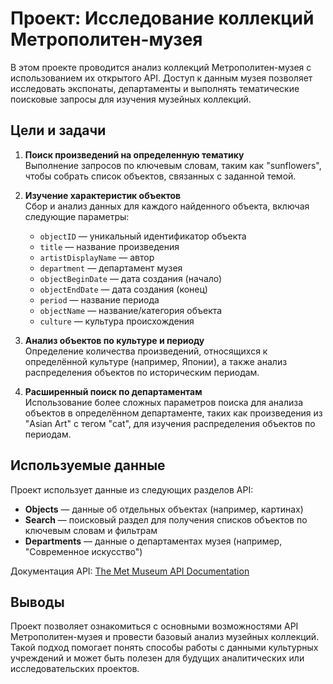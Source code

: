 # Проект: Исследование коллекций Метрополитен-музея

В этом проекте проводится анализ коллекций Метрополитен-музея с использованием их открытого API. Доступ к данным музея позволяет исследовать экспонаты, департаменты и выполнять тематические поисковые запросы для изучения музейных коллекций.

## Цели и задачи

1. **Поиск произведений на определенную тематику**  
   Выполнение запросов по ключевым словам, таким как "sunflowers", чтобы собрать список объектов, связанных с заданной темой.

2. **Изучение характеристик объектов**  
   Сбор и анализ данных для каждого найденного объекта, включая следующие параметры:
   - `objectID` — уникальный идентификатор объекта
   - `title` — название произведения
   - `artistDisplayName` — автор
   - `department` — департамент музея
   - `objectBeginDate` — дата создания (начало)
   - `objectEndDate` — дата создания (конец)
   - `period` — название периода
   - `objectName` — название/категория объекта
   - `culture` — культура происхождения

3. **Анализ объектов по культуре и периоду**  
   Определение количества произведений, относящихся к определённой культуре (например, Японии), а также анализ распределения объектов по историческим периодам.

4. **Расширенный поиск по департаментам**  
   Использование более сложных параметров поиска для анализа объектов в определённом департаменте, таких как произведения из "Asian Art" с тегом "cat", для изучения распределения объектов по периодам.

## Используемые данные

Проект использует данные из следующих разделов API:
- **Objects** — данные об отдельных объектах (например, картинах)
- **Search** — поисковый раздел для получения списков объектов по ключевым словам и фильтрам
- **Departments** — данные о департаментах музея (например, "Современное искусство")

Документация API: [The Met Museum API Documentation](https://metmuseum.github.io)

## Выводы

Проект позволяет ознакомиться с основными возможностями API Метрополитен-музея и провести базовый анализ музейных коллекций. Такой подход помогает понять способы работы с данными культурных учреждений и может быть полезен для будущих аналитических или исследовательских проектов.
